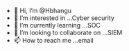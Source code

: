 - 👋 Hi, I’m @Hbhangu
- 👀 I’m interested in ...Cyber security  
- 🌱 I’m currently learning ...SOC
- 💞️ I’m looking to collaborate on ...SIEM
- 📫 How to reach me ...email

<!---
Hbhangu/Hbhangu is a ✨ special ✨ repository because its `README.md` (this file) appears on your GitHub profile.
You can click the Preview link to take a look at your changes.
--->
